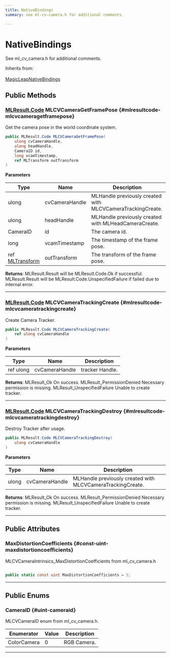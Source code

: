 ```yaml
---
title: NativeBindings
summary: see ml-cv-camera.h for additional comments. 

---
```


# NativeBindings




See ml&#95;cv&#95;camera.h for additional comments.   


Inherits from: <br></br>[MagicLeapNativeBindings](/unity-api/api/UnityEngine.XR.MagicLeap.Native/MagicLeapNativeBindings/UnityEngine.XR.MagicLeap.Native.MagicLeapNativeBindings.md)




## Public Methods

### [MLResult.Code](/unity-api/api/UnityEngine.XR.MagicLeap/UnityEngine.XR.MagicLeap.MLResult.md#int-code) MLCVCameraGetFramePose {#mlresultcode-mlcvcameragetframepose}

Get the camera pose in the world coordinate system. 

```csharp
public MLResult.Code MLCVCameraGetFramePose(
    ulong cvCameraHandle,
    ulong headHandle,
    CameraID id,
    long vcamTimestamp,
    ref MLTransform outTransform
)
```


**Parameters**

| Type | Name  | Description  | 
|--|--|--|
| ulong |cvCameraHandle|MLHandle previously created with MLCVCameraTrackingCreate.|
| ulong |headHandle|MLHandle previously created with MLHeadCameraCreate.|
| CameraID |id|The camera id.|
| long |vcamTimestamp|The timestamp of the frame pose.|
| ref [MLTransform](/unity-api/api/UnityEngine.XR.MagicLeap.Native/MagicLeapNativeBindings/UnityEngine.XR.MagicLeap.Native.MagicLeapNativeBindings.MLTransform.md) |outTransform|The transform of the frame pose.|






**Returns**: MLResult.Result will be  MLResult.Code.Ok  if successful. MLResult.Result will be  MLResult.Code.UnspecifiedFailure  if failed due to internal error. 



-----------

### [MLResult.Code](/unity-api/api/UnityEngine.XR.MagicLeap/UnityEngine.XR.MagicLeap.MLResult.md#int-code) MLCVCameraTrackingCreate {#mlresultcode-mlcvcameratrackingcreate}

Create Camera Tracker. 

```csharp
public MLResult.Code MLCVCameraTrackingCreate(
    ref ulong cvCameraHandle
)
```


**Parameters**

| Type | Name  | Description  | 
|--|--|--|
| ref ulong |cvCameraHandle|tracker Handle.|






**Returns**: MLResult&#95;Ok On success. MLResult&#95;PermissionDenied Necessary permission is missing. MLResult&#95;UnspecifiedFailure Unable to create tracker.



-----------

### [MLResult.Code](/unity-api/api/UnityEngine.XR.MagicLeap/UnityEngine.XR.MagicLeap.MLResult.md#int-code) MLCVCameraTrackingDestroy {#mlresultcode-mlcvcameratrackingdestroy}

Destroy Tracker after usage. 

```csharp
public MLResult.Code MLCVCameraTrackingDestroy(
    ulong cvCameraHandle
)
```


**Parameters**

| Type | Name  | Description  | 
|--|--|--|
| ulong |cvCameraHandle|MLHandle previously created with MLCVCameraTrackingCreate.|






**Returns**: MLResult&#95;Ok On success. MLResult&#95;PermissionDenied Necessary permission is missing. MLResult&#95;UnspecifiedFailure Unable to create tracker. 



-----------

## Public Attributes

### MaxDistortionCoefficients {#const-uint-maxdistortioncoefficients}

 MLCVCameraIntrinsics&#95;MaxDistortionCoefficients  from ml&#95;cv&#95;camera.h 

```csharp

public static const uint MaxDistortionCoefficients = 5;

```






-----------

## Public Enums

### CameraID {#uint-cameraid}

MLCVCameraID enum from ml&#95;cv&#95;camera.h. 

| Enumerator | Value | Description |
| ---------- | ----- | ----------- |
| ColorCamera | 0| RGB Camera.   |








-----------

